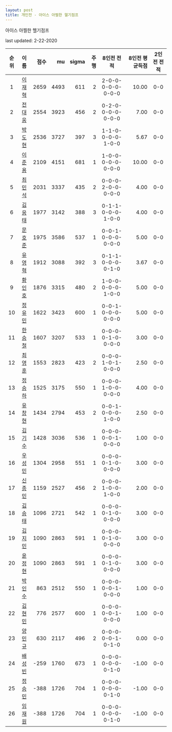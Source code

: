 ```yaml
---
layout: post
title: 개인전 - 아이스 아찔한 헬기점프
---
```


아이스 아찔한 헬기점프

last updated: 2-22-2020

| 순위 | 이름 | 점수 | mu | sigma | 주행 | 8인전 전적 | 8인전 평균득점 | 2인전 전적 |
|:---:|:---:|---:|---:|---:|---:|:---:|---:|:---:|
| 1 | [이재혁](../ijaehyeok) | 2659 | 4493 | 611 | 2 | 2-0-0-0-0-0-0-0-0 | 10.00 | 0-0 |
| 2 | [전대웅](../jeondaewoong) | 2554 | 3923 | 456 | 2 | 0-2-0-0-0-0-0-0-0 | 7.00 | 0-0 |
| 3 | [박도현](../bakdohyeon) | 2536 | 3727 | 397 | 3 | 1-1-0-0-0-0-1-0-0 | 5.67 | 0-0 |
| 4 | [이준용](../ijunyong) | 2109 | 4151 | 681 | 1 | 1-0-0-0-0-0-0-0-0 | 10.00 | 0-0 |
| 5 | [최민석](../choiminseok) | 2031 | 3337 | 435 | 2 | 0-0-0-2-0-0-0-0-0 | 4.00 | 0-0 |
| 6 | [김응태](../gimeungtae) | 1977 | 3142 | 388 | 3 | 0-1-1-0-0-0-1-0-0 | 4.00 | 0-0 |
| 7 | [문호준](../munhojun) | 1975 | 3586 | 537 | 1 | 0-0-1-0-0-0-0-0-0 | 5.00 | 0-0 |
| 8 | [유영혁](../yuyeonghyeok) | 1912 | 3088 | 392 | 3 | 0-1-1-0-0-0-0-1-0 | 3.67 | 0-0 |
| 9 | [황인호](../hwanginho) | 1876 | 3315 | 480 | 2 | 1-0-0-0-0-0-1-0-0 | 5.00 | 0-0 |
| 10 | [정유민](../jeongyumin) | 1622 | 3423 | 600 | 1 | 0-0-1-0-0-0-0-0-0 | 5.00 | 0-0 |
| 11 | [한승철](../hanseungcheol) | 1607 | 3207 | 533 | 1 | 0-0-0-0-1-0-0-0-0 | 3.00 | 0-0 |
| 12 | [최영훈](../choiyeonghun) | 1553 | 2823 | 423 | 2 | 0-0-0-1-0-1-0-0-0 | 2.50 | 0-0 |
| 13 | [정승하](../jeongseungha) | 1525 | 3175 | 550 | 1 | 0-0-0-1-0-0-0-0-0 | 4.00 | 0-0 |
| 14 | [유창현](../yuchanghyeon) | 1434 | 2794 | 453 | 2 | 0-0-1-0-0-0-1-0-0 | 2.50 | 0-0 |
| 15 | [김기수](../gimgisu) | 1428 | 3036 | 536 | 1 | 0-0-0-0-0-1-0-0-0 | 1.00 | 0-0 |
| 16 | [우성민](../useongmin) | 1304 | 2958 | 551 | 1 | 0-0-0-0-1-0-0-0-0 | 3.00 | 0-0 |
| 17 | [신종민](../shinjongmin) | 1159 | 2527 | 456 | 2 | 0-0-0-1-0-0-1-0-0 | 2.00 | 0-0 |
| 18 | [김승태](../gimseungtae) | 1096 | 2721 | 542 | 1 | 0-0-0-0-1-0-0-0-0 | 3.00 | 0-0 |
| 19 | [김지민](../gimjimin) | 1090 | 2863 | 591 | 1 | 0-0-0-0-1-0-0-0-0 | 3.00 | 0-0 |
| 20 | [윤정현](../yunjeonghyeon) | 1090 | 2863 | 591 | 1 | 0-0-0-0-1-0-0-0-0 | 3.00 | 0-0 |
| 21 | [박인수](../bakinsu) | 863 | 2512 | 550 | 1 | 0-0-0-0-0-1-0-0-0 | 1.00 | 0-0 |
| 22 | [김현민](../gimhyunmin) | 776 | 2577 | 600 | 1 | 0-0-0-0-0-1-0-0-0 | 1.00 | 0-0 |
| 23 | [양민규](../yangmingyu) | 630 | 2117 | 496 | 2 | 0-0-0-0-0-1-0-1-0 | 0.00 | 0-0 |
| 24 | [배성빈](../baeseongbin) | -259 | 1760 | 673 | 1 | 0-0-0-0-0-0-0-1-0 | -1.00 | 0-0 |
| 25 | [정승민](../jeongseungmin) | -388 | 1726 | 704 | 1 | 0-0-0-0-0-0-0-1-0 | -1.00 | 0-0 |
| 26 | [임재원](../imjaewon) | -388 | 1726 | 704 | 1 | 0-0-0-0-0-0-0-1-0 | -1.00 | 0-0 |
